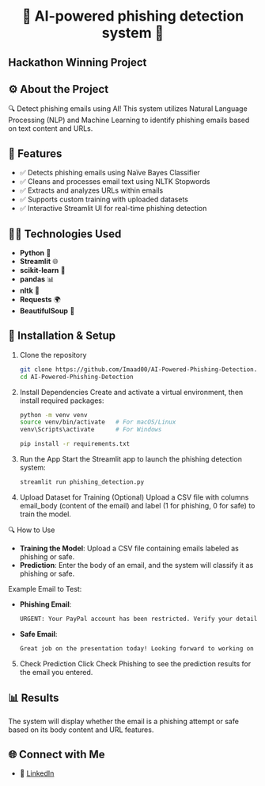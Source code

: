 <h1 align="center"> 🚨 AI-powered phishing detection system 🚨 </h1>

## Hackathon Winning Project
##  ⚙️ About the Project 

🔍 Detect phishing emails using AI! This system utilizes Natural Language Processing (NLP) and Machine Learning to identify phishing emails based on text content and URLs.

## 🚀 Features

- ✅ Detects phishing emails using Naïve Bayes Classifier
- ✅ Cleans and processes email text using NLTK Stopwords
- ✅ Extracts and analyzes URLs within emails
- ✅ Supports custom training with uploaded datasets
- ✅ Interactive Streamlit UI for real-time phishing detection

## 🧑‍💻 Technologies Used

- **Python** 🐍
- **Streamlit** 🌐
- **scikit-learn** 🤖
- **pandas** 📊
- **nltk** 🧠
- **Requests** 🌍
- **BeautifulSoup** 🍲

## 🎯 Installation & Setup

1. Clone the repository
   
   ```bash
   git clone https://github.com/Imaad00/AI-Powered-Phishing-Detection.git
   cd AI-Powered-Phishing-Detection

2. Install Dependencies
   Create and activate a virtual environment, then install required packages:
   ```bash
   python -m venv venv
   source venv/bin/activate   # For macOS/Linux
   venv\Scripts\activate      # For Windows

   pip install -r requirements.txt

3. Run the App
   Start the Streamlit app to launch the phishing detection system:
   ```bash
   streamlit run phishing_detection.py

4. Upload Dataset for Training (Optional)
   Upload a CSV file with columns email_body (content of the email) and label (1 for phishing, 0 for safe) to train the model.

🔍 How to Use

- **Training the Model**: Upload a CSV file containing emails labeled as phishing or safe.
- **Prediction**: Enter the body of an email, and the system will classify it as phishing or safe.

Example Email to Test:

- **Phishing Email**:
  
  ```bash
  URGENT: Your PayPal account has been restricted. Verify your details here: http://scamlink.com

- **Safe Email**:

  ```bash
  Great job on the presentation today! Looking forward to working on the next steps.

5. Check Prediction
   Click Check Phishing to see the prediction results for the email you entered.

## 📊 Results

The system will display whether the email is a phishing attempt or safe based on its body content and URL features.


## 🌐 Connect with Me 

- 💼 [LinkedIn](https://www.linkedin.com/in/mohammed-imaad-sharieff-08891a238/)
